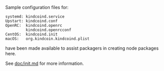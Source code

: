 Sample configuration files for:
```
systemd: kindcoind.service
Upstart: kindcoind.conf
OpenRC:  kindcoind.openrc
         kindcoind.openrcconf
CentOS:  kindcoind.init
macOS:   org.kindcoin.kindcoind.plist
```
have been made available to assist packagers in creating node packages here.

See [doc/init.md](../../doc/init.md) for more information.
